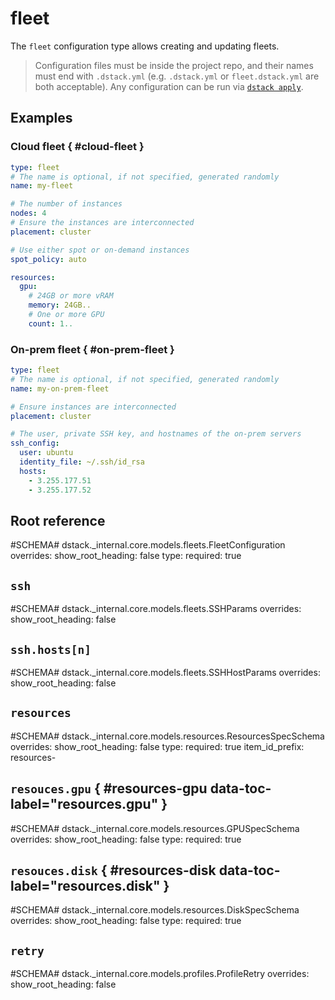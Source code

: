 # fleet

The `fleet` configuration type allows creating and updating fleets.

> Configuration files must be inside the project repo, and their names must end with `.dstack.yml` 
> (e.g. `.dstack.yml` or `fleet.dstack.yml` are both acceptable).
> Any configuration can be run via [`dstack apply`](../cli/index.md#dstack-apply).

## Examples

### Cloud fleet { #cloud-fleet }

<div editor-title="fleet-distrib.dstack.yml"> 

```yaml
type: fleet
# The name is optional, if not specified, generated randomly
name: my-fleet

# The number of instances
nodes: 4
# Ensure the instances are interconnected
placement: cluster

# Use either spot or on-demand instances
spot_policy: auto

resources:
  gpu:
    # 24GB or more vRAM
    memory: 24GB..
    # One or more GPU
    count: 1..
```

</div>

### On-prem fleet { #on-prem-fleet }

<div editor-title="fleet-on-prem.dstack.yml"> 
    
```yaml
type: fleet
# The name is optional, if not specified, generated randomly
name: my-on-prem-fleet

# Ensure instances are interconnected
placement: cluster

# The user, private SSH key, and hostnames of the on-prem servers
ssh_config:
  user: ubuntu
  identity_file: ~/.ssh/id_rsa
  hosts:
    - 3.255.177.51
    - 3.255.177.52
```

</div>

[//]: # (TODO: a cluster, individual user and identity file, etc)

[//]: # (TODO: other examples, for all properties like in dev-environment/task/service)

## Root reference

#SCHEMA# dstack._internal.core.models.fleets.FleetConfiguration
    overrides:
      show_root_heading: false
      type:
        required: true

## `ssh`

#SCHEMA# dstack._internal.core.models.fleets.SSHParams
    overrides:
      show_root_heading: false

## `ssh.hosts[n]`

#SCHEMA# dstack._internal.core.models.fleets.SSHHostParams
    overrides:
      show_root_heading: false

## `resources`

#SCHEMA# dstack._internal.core.models.resources.ResourcesSpecSchema
    overrides:
      show_root_heading: false
      type:
        required: true
      item_id_prefix: resources-

## `resouces.gpu` { #resources-gpu data-toc-label="resources.gpu" } 

#SCHEMA# dstack._internal.core.models.resources.GPUSpecSchema
    overrides:
      show_root_heading: false
      type:
        required: true

## `resouces.disk` { #resources-disk data-toc-label="resources.disk" }

#SCHEMA# dstack._internal.core.models.resources.DiskSpecSchema
    overrides:
      show_root_heading: false
      type:
        required: true

## `retry`

#SCHEMA# dstack._internal.core.models.profiles.ProfileRetry
    overrides:
      show_root_heading: false
